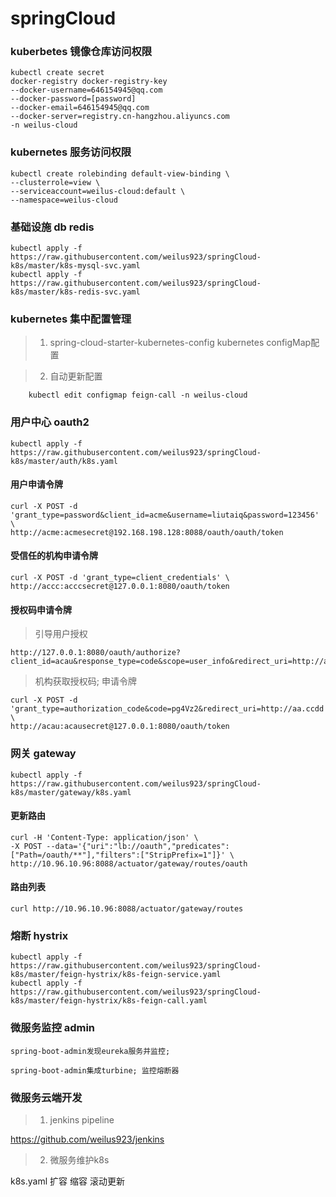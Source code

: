 # springCloud

### kuberbetes 镜像仓库访问权限
```
kubectl create secret
docker-registry docker-registry-key
--docker-username=646154945@qq.com
--docker-password=[password]
--docker-email=646154945@qq.com
--docker-server=registry.cn-hangzhou.aliyuncs.com
-n weilus-cloud
```
### kubernetes 服务访问权限
```
kubectl create rolebinding default-view-binding \
--clusterrole=view \
--serviceaccount=weilus-cloud:default \
--namespace=weilus-cloud
```

### 基础设施 db redis
```
kubectl apply -f https://raw.githubusercontent.com/weilus923/springCloud-k8s/master/k8s-mysql-svc.yaml
kubectl apply -f https://raw.githubusercontent.com/weilus923/springCloud-k8s/master/k8s-redis-svc.yaml
```

### kubernetes 集中配置管理
> 1. spring-cloud-starter-kubernetes-config
    kubernetes configMap配置

> 2. 自动更新配置

```
    kubectl edit configmap feign-call -n weilus-cloud
```

### 用户中心 oauth2
```
kubectl apply -f https://raw.githubusercontent.com/weilus923/springCloud-k8s/master/auth/k8s.yaml
```
#### 用户申请令牌
```
curl -X POST -d 'grant_type=password&client_id=acme&username=liutaiq&password=123456' \
http://acme:acmesecret@192.168.198.128:8088/oauth/oauth/token
```

#### 受信任的机构申请令牌
```
curl -X POST -d 'grant_type=client_credentials' \
http://accc:acccsecret@127.0.0.1:8080/oauth/token
```

#### 授权码申请令牌

> 引导用户授权
```
http://127.0.0.1:8080/oauth/authorize?client_id=acau&response_type=code&scope=user_info&redirect_uri=http://aa.ccdd
```

> 机构获取授权码; 申请令牌
```
curl -X POST -d 'grant_type=authorization_code&code=pg4Vz2&redirect_uri=http://aa.ccdd'  \
http://acau:acausecret@127.0.0.1:8080/oauth/token
```

### 网关 gateway
```
kubectl apply -f https://raw.githubusercontent.com/weilus923/springCloud-k8s/master/gateway/k8s.yaml
```
#### 更新路由
```
curl -H 'Content-Type: application/json' \
-X POST --data='{"uri":"lb://oauth","predicates":["Path=/oauth/**"],"filters":["StripPrefix=1"]}' \
http://10.96.10.96:8088/actuator/gateway/routes/oauth
```
#### 路由列表
```
curl http://10.96.10.96:8088/actuator/gateway/routes
```

### 熔断 hystrix
```
kubectl apply -f https://raw.githubusercontent.com/weilus923/springCloud-k8s/master/feign-hystrix/k8s-feign-service.yaml
kubectl apply -f https://raw.githubusercontent.com/weilus923/springCloud-k8s/master/feign-hystrix/k8s-feign-call.yaml
```


### 微服务监控 admin

    spring-boot-admin发现eureka服务并监控;

    spring-boot-admin集成turbine; 监控熔断器


### 微服务云端开发
> 1. jenkins pipeline

  https://github.com/weilus923/jenkins

> 2. 微服务维护k8s

  k8s.yaml 扩容 缩容 滚动更新